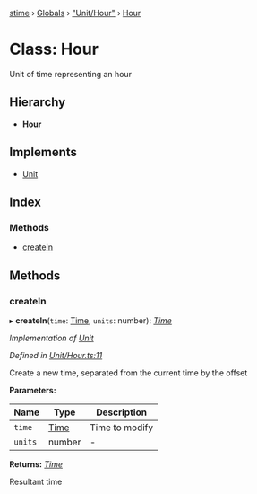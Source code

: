 [stime](../README.md) › [Globals](../globals.md) › ["Unit/Hour"](../modules/_unit_hour_.md) › [Hour](_unit_hour_.hour.md)

# Class: Hour

Unit of time representing an hour

## Hierarchy

* **Hour**

## Implements

* [Unit](../interfaces/_unit_.unit.md)

## Index

### Methods

* [createIn](_unit_hour_.hour.md#createin)

## Methods

###  createIn

▸ **createIn**(`time`: [Time](_time_.time.md), `units`: number): *[Time](_time_.time.md)*

*Implementation of [Unit](../interfaces/_unit_.unit.md)*

*Defined in [Unit/Hour.ts:11](https://github.com/TerenceJefferies/STime/blob/b69ea6e/src/Unit/Hour.ts#L11)*

Create a new time, separated from the current time by the offset

**Parameters:**

Name | Type | Description |
------ | ------ | ------ |
`time` | [Time](_time_.time.md) | Time to modify |
`units` | number | - |

**Returns:** *[Time](_time_.time.md)*

Resultant time
